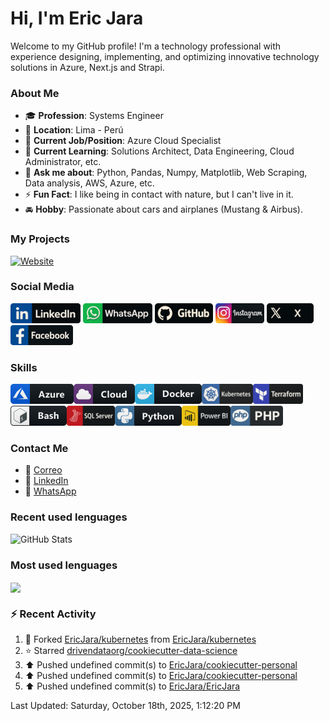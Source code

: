 # Hi, I'm Eric Jara

Welcome to my GitHub profile! I'm a technology professional with experience designing, implementing, and optimizing innovative technology solutions in Azure, Next.js and Strapi.

### About Me

- 🎓 **Profession**: Systems Engineer
- 📍 **Location**: Lima - Perú  
- 💼 **Current Job/Position**: Azure Cloud Specialist
- 🌱 **Current Learning**: Solutions Architect, Data Engineering, Cloud Administrator, etc.  
- 💬 **Ask me about**: Python, Pandas, Numpy, Matplotlib, Web Scraping, Data analysis, AWS, Azure, etc.  
- ⚡ **Fun Fact**: I like being in contact with nature, but I can't live in it.
- 🚘 **Hobby**: Passionate about cars and airplanes (Mustang & Airbus).

### My Projects

[![Website](https://img.shields.io/website?url=https%3A%2F%2Fsoftsistema.com%2F&style=for-the-badge&label=softsistemas.com)][website]

### Social Media

[<img src="./assets/social/linkedin.png"/>][linkedin]
[<img src="./assets/social/whatsapp.png"/>][whatsapp]
[<img src="./assets/social/github.png"/>][GitHub]
[<img src="./assets/social/instagram.png"/>][instagram]
[<img src="./assets/social/x.png"/>][twitter]
[<img src="./assets/social/facebook.png"/>][facebook]

[linkedin]: http://www.linkedin.com/in/eric-josé-jara-palacios-40b005b3
[GitHub]: https://github.com/EricJara
[website]: https://softsistema.com/
[twitter]: https://x.com/EricJosJaraPal1
[instagram]: https://www.instagram.com/eric.jara_96/
[whatsapp]: https://wa.me/51910600043
[facebook]: https://www.facebook.com/ericjose.jarapalacios/

### Skills

<img src="./assets/tech/azure.png"/><img src="./assets/tech/cloud.png"/><img src="./assets/tech/docker.png"/><img src="./assets/tech/kubernetes.png"/><img src="./assets/tech/terraform.png"/><img src="./assets/tech/bash.png"/><img src="./assets/tech/Sql_server.png"/><img src="./assets/tech/python.png"/><img src="./assets/tech/Power-bi.png"/><img src="./assets/tech/php.png"/>

### Contact Me

- 📧 [Correo](mailto:ericjosejapa@hotmail.com)
- 💼 [LinkedIn](http://www.linkedin.com/in/eric-josé-jara-palacios-40b005b3)
- 📱 [WhatsApp](https://wa.me/51910600043)

### Recent used lenguages

![GitHub Stats](https://github-readme-stats.vercel.app/api/top-langs/?username=EricJara&hide_border=true&layout=compact)

### Most used lenguages

<a href="https://github.com/EricJara">
    <img height=180 align="center" src="https://github-readme-stats.vercel.app/api/top-langs/?username=EricJara&theme=dark&hide_border=true&bg_color=0D1117&title_color=9966ff&size_weight=0&count_weight=1&card_width=400&hide_title=true" />
</a>

### :zap: Recent Activity
<!--RECENT_ACTIVITY:start-->
1. 🔱 Forked [EricJara/kubernetes](https://github.com/EricJara/kubernetes) from [EricJara/kubernetes](https://github.com/EricJara/kubernetes)<br>
2. ⭐ Starred [drivendataorg/cookiecutter-data-science](https://github.com/drivendataorg/cookiecutter-data-science)<br>
3. ⬆️ Pushed undefined commit(s) to [EricJara/cookiecutter-personal](https://github.com/EricJara/cookiecutter-personal)<br>
4. ⬆️ Pushed undefined commit(s) to [EricJara/cookiecutter-personal](https://github.com/EricJara/cookiecutter-personal)<br>
5. ⬆️ Pushed undefined commit(s) to [EricJara/EricJara](https://github.com/EricJara/EricJara)<br>
<!--RECENT_ACTIVITY:end-->
<!--RECENT_ACTIVITY:last_update-->
Last Updated: Saturday, October 18th, 2025, 1:12:20 PM
<!--RECENT_ACTIVITY:last_update_end-->
